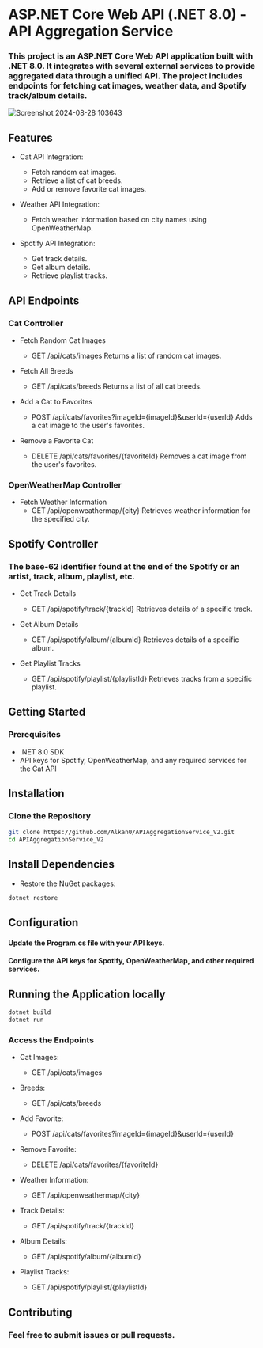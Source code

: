 # ASP.NET Core Web API (.NET 8.0) - API Aggregation Service

### This project is an ASP.NET Core Web API application built with .NET 8.0. It integrates with several external services to provide aggregated data through a unified API. The project includes endpoints for fetching cat images, weather data, and Spotify track/album details.
![Screenshot 2024-08-28 103643](https://github.com/user-attachments/assets/e92560e8-1fdd-4aac-816f-49c2f2026051)

## Features

- Cat API Integration:
  - Fetch random cat images.
  - Retrieve a list of cat breeds.
  - Add or remove favorite cat images.

- Weather API Integration:
  - Fetch weather information based on city names using OpenWeatherMap.

- Spotify API Integration:
  - Get track details.
  - Get album details.
  - Retrieve playlist tracks.

## API Endpoints
### Cat Controller

  - Fetch Random Cat Images
    - GET /api/cats/images
      Returns a list of random cat images.

  - Fetch All Breeds
    - GET /api/cats/breeds
      Returns a list of all cat breeds.

  - Add a Cat to Favorites
    - POST /api/cats/favorites?imageId={imageId}&userId={userId}
      Adds a cat image to the user's favorites.

  - Remove a Favorite Cat
    - DELETE /api/cats/favorites/{favoriteId}
      Removes a cat image from the user's favorites.

### OpenWeatherMap Controller

  - Fetch Weather Information
    - GET /api/openweathermap/{city}
      Retrieves weather information for the specified city.

## Spotify Controller
### The base-62 identifier found at the end of the Spotify or an artist, track, album, playlist, etc. 

  - Get Track Details
    - GET /api/spotify/track/{trackId} 
      Retrieves details of a specific track.

  - Get Album Details
    - GET /api/spotify/album/{albumId}
      Retrieves details of a specific album.

  - Get Playlist Tracks
    - GET /api/spotify/playlist/{playlistId}
      Retrieves tracks from a specific playlist.

## Getting Started
### Prerequisites
- .NET 8.0 SDK
- API keys for Spotify, OpenWeatherMap, and any required services for the Cat API

## Installation
### Clone the Repository
```bash
git clone https://github.com/Alkan0/APIAggregationService_V2.git
cd APIAggregationService_V2
```

## Install Dependencies
- Restore the NuGet packages:
```bash
dotnet restore
```
## Configuration
#### Update the Program.cs file with your API keys.
#### Configure the API keys for Spotify, OpenWeatherMap, and other required services.

## Running the Application locally
```bash
dotnet build
dotnet run
```

### Access the Endpoints

- Cat Images: 
    - GET /api/cats/images

- Breeds: 
    - GET /api/cats/breeds

- Add Favorite: 
    - POST /api/cats/favorites?imageId={imageId}&userId={userId}

- Remove Favorite: 
    - DELETE /api/cats/favorites/{favoriteId}

- Weather Information: 
    - GET /api/openweathermap/{city}

- Track Details: 
    - GET /api/spotify/track/{trackId}

- Album Details: 
    - GET /api/spotify/album/{albumId}

- Playlist Tracks: 
    - GET /api/spotify/playlist/{playlistId}

## Contributing

### Feel free to submit issues or pull requests. 

